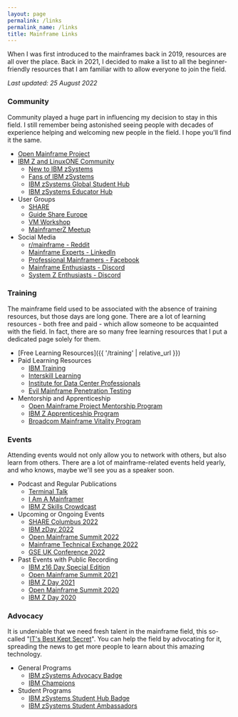 ```yaml
---
layout: page
permalink: /links
permalink_name: /links
title: Mainframe Links
---
```


When I was first introduced to the mainframes back in 2019, resources are all over the place. Back in 2021, I decided to make a list to all the beginner-friendly resources that I am familiar with to allow everyone to join the field.

*Last updated: 25 August 2022*

### Community

Community played a huge part in influencing my decision to stay in this field. I still remember being astonished seeing people with decades of experience helping and welcoming new people in the field. I hope you'll find it the same.

- [Open Mainframe Project](https://openmainframeproject.org/)
- [IBM Z and LinuxONE Community](https://www.ibm.com/community/z/)
  * [New to IBM zSystems](https://ibm.biz/new-to-z)
  * [Fans of IBM zSystems](https://ibm.biz/fansofz)
  * [IBM zSystems Global Student Hub](https://ibm.biz/studenthub)
  * [IBM zSystems Educator Hub](https://ibm.biz/educatorhub)
- User Groups
  * [SHARE](https://www.share.org/)
  * [Guide Share Europe](https://www.gse.org/)
  * [VM Workshop](http://www.vmworkshop.org/)
  * [MainframerZ Meetup](https://www.meetup.com/MainframerZ-London/)
- Social Media
  * [r/mainframe - Reddit](https://www.reddit.com/r/mainframe/)
  * [Mainframe Experts - LinkedIn](https://www.linkedin.com/groups/910927/)
  * [Professional Mainframers - Facebook](https://www.facebook.com/groups/ProfessionalMainframers/)
  * [Mainframe Enthusiasts - Discord](https://discord.gg/eyRjj4t)
  * [System Z Enthusiasts - Discord](https://discord.gg/rFXEVKK7AH)

### Training

The mainframe field used to be associated with the absence of training resources, but those days are long gone. There are a lot of learning resources - both free and paid - which allow someone to be acquainted with the field. In fact, there are so many free learning resources that I put a dedicated page solely for them.

- [Free Learning Resources]({{ '/training' | relative_url }})
- Paid Learning Resources
  * [IBM Training](https://www.ibm.com/training/mainframe/)
  * [Interskill Learning](https://www.interskill.com/)
  * [Institute for Data Center Professionals](https://idcp.marist.edu/zos-program-overview)
  * [Evil Mainframe Penetration Testing](https://evilmainframe.com/)
- Mentorship and Apprenticeship
  * [Open Mainframe Project Mentorship Program](https://www.openmainframeproject.org/projects/mentorship-program)
  * [IBM Z Apprenticeship Program](https://www.franklinapprenticeships.com/job/ibm-z-apprenticeship/)
  * [Broadcom Mainframe Vitality Program](https://mainframe.broadcom.com/education/mainframe-vitality-program)

### Events

Attending events would not only allow you to network with others, but also learn from others. There are a lot of mainframe-related events held yearly, and who knows, maybe we'll see you as a speaker soon.

- Podcast and Regular Publications
  * [Terminal Talk](https://www.terminaltalk.net/)
  * [I Am A Mainframer](https://www.openmainframeproject.org/news/podcast)
  * [IBM Z Skills Crowdcast](https://www.crowdcast.io/ibmz)
- Upcoming or Ongoing Events
  * [SHARE Columbus 2022](https://www.share.org/Events/SHARE-Columbus-2022)
  * [IBM zDay 2022](https://ibmzday.bemyapp.com/2022)
  * [Open Mainframe Summit 2022](https://events.linuxfoundation.org/open-mainframe-summit/)
  * [Mainframe Technical Exchange 2022](https://mainframe.broadcom.com/mainframe-technical-exchange)
  * [GSE UK Conference 2022](https://mainframe.broadcom.com/mainframe-technical-exchange)
- Past Events with Public Recording
  * [IBM z16 Day Special Edition](https://www.ibm.com/community/z/ibm-z16-day-se-2022/)
  * [Open Mainframe Summit 2021](https://www.youtube.com/playlist?list=PL8REpLGaY9QFFr5QMJ0Lh6TkUABpFB1ZB)
  * [IBM Z Day 2021](https://www.ibm.com/community/z/ibm-z-day-2021/)
  * [Open Mainframe Summit 2020](https://www.youtube.com/playlist?list=PL8REpLGaY9QGExAKP21tQ7v952Ri6re9p)
  * [IBM Z Day 2020](https://www.ibm.com/community/z/2020-z-day-replays/)

### Advocacy

It is undeniable that we need fresh talent in the mainframe field, this so-called "[IT's Best Kept Secret](https://www.youtube.com/watch?v=ZRnnc57tJDI)". You can help the field by advocating for it, spreading the news to get more people to learn about this amazing technology.

- General Programs
  * [IBM zSystems Advocacy Badge](https://www.ibm.com/community/z/ibm-zsystems-advocacy-badge-process/)
  * [IBM Champions](https://developer.ibm.com/champions/)
- Student Programs
  * [IBM zSystems Student Hub Badge](https://www.ibm.com/community/z/ibm-z-global-student-hub-badge/)
  * [IBM zSystems Student Ambassadors](https://yourbigyear.com/z-ambassador-powered-by-ibm)